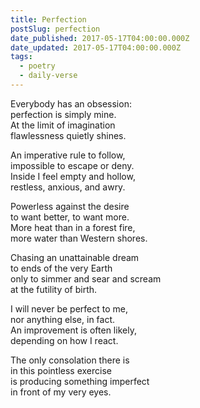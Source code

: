 ```yaml
---
title: Perfection
postSlug: perfection
date_published: 2017-05-17T04:00:00.000Z
date_updated: 2017-05-17T04:00:00.000Z
tags:
  - poetry
  - daily-verse
---
```


Everybody has an obsession:  
perfection is simply mine.  
At the limit of imagination  
flawlessness quietly shines.

An imperative rule to follow,  
impossible to escape or deny.  
Inside I feel empty and hollow,  
restless, anxious, and awry.

Powerless against the desire  
to want better, to want more.  
More heat than in a forest fire,  
more water than Western shores.

Chasing an unattainable dream  
to ends of the very Earth  
only to simmer and sear and scream  
at the futility of birth.

I will never be perfect to me,  
nor anything else, in fact.  
An improvement is often likely,  
depending on how I react.

The only consolation there is  
in this pointless exercise  
is producing something imperfect  
in front of my very eyes.
